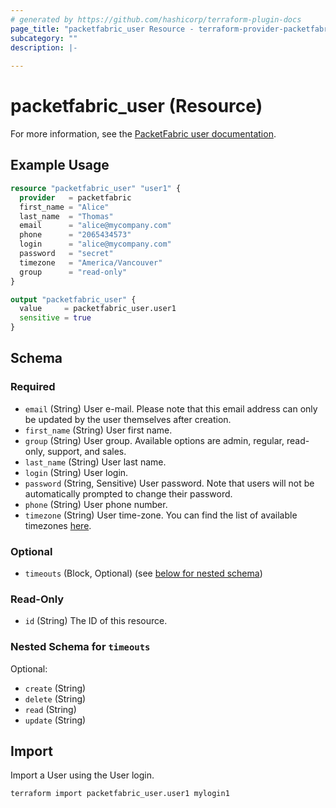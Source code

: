 ```yaml
---
# generated by https://github.com/hashicorp/terraform-plugin-docs
page_title: "packetfabric_user Resource - terraform-provider-packetfabric"
subcategory: ""
description: |-
  
---
```


# packetfabric_user (Resource)

For more information, see the [PacketFabric user documentation](https://docs.packetfabric.com/admin/user/).

## Example Usage

```terraform
resource "packetfabric_user" "user1" {
  provider   = packetfabric
  first_name = "Alice"
  last_name  = "Thomas"
  email      = "alice@mycompany.com"
  phone      = "2065434573"
  login      = "alice@mycompany.com"
  password   = "secret"
  timezone   = "America/Vancouver"
  group      = "read-only"
}

output "packetfabric_user" {
  value     = packetfabric_user.user1
  sensitive = true
}
```

<!-- schema generated by tfplugindocs -->
## Schema

### Required

- `email` (String) User e-mail. Please note that this email address can only be updated by the user themselves after creation.
- `first_name` (String) User first name.
- `group` (String) User group. Available options are admin, regular, read-only, support, and sales.
- `last_name` (String) User last name.
- `login` (String) User login.
- `password` (String, Sensitive) User password. Note that users will not be automatically prompted to change their password.
- `phone` (String) User phone number.
- `timezone` (String) User time-zone. You can find the list of available timezones [here](https://en.wikipedia.org/wiki/List_of_tz_database_time_zones).

### Optional

- `timeouts` (Block, Optional) (see [below for nested schema](#nestedblock--timeouts))

### Read-Only

- `id` (String) The ID of this resource.

<a id="nestedblock--timeouts"></a>
### Nested Schema for `timeouts`

Optional:

- `create` (String)
- `delete` (String)
- `read` (String)
- `update` (String)




## Import

Import a User using the User login.

```bash
terraform import packetfabric_user.user1 mylogin1
```
